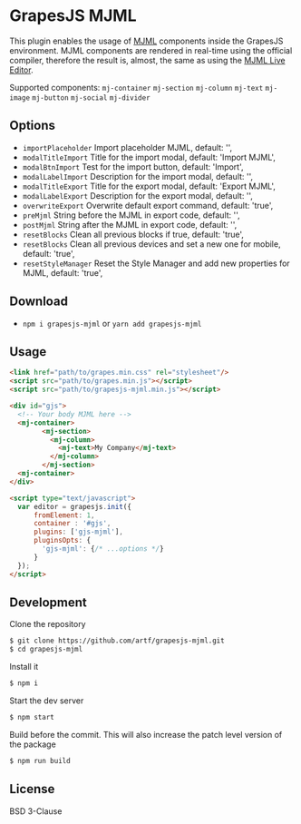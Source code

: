 # GrapesJS MJML

This plugin enables the usage of [MJML](https://mjml.io/) components inside the GrapesJS environment. MJML components are rendered in real-time using the official compiler, therefore the result is, almost, the same as using the [MJML Live Editor](https://mjml.io/try-it-live).

Supported components:
`mj-container`
`mj-section`
`mj-column`
`mj-text`
`mj-image`
`mj-button`
`mj-social`
`mj-divider`


## Options

* `importPlaceholder` Import placeholder MJML, default: '',
* `modalTitleImport` Title for the import modal, default: 'Import MJML',
* `modalBtnImport` Test for the import button, default: 'Import',
* `modalLabelImport` Description for the import modal, default: '',
* `modalTitleExport` Title for the export modal, default: 'Export MJML',
* `modalLabelExport` Description for the export modal, default: '',
* `overwriteExport` Overwrite default export command, default: 'true',
* `preMjml` String before the MJML in export code, default: '<mjml><mj-body>',
* `postMjml` String after the MJML in export code, default: '</mj-body></mjml>',
* `resetBlocks` Clean all previous blocks if true, default: 'true',
* `resetBlocks` Clean all previous devices and set a new one for mobile, default: 'true',
* `resetStyleManager` Reset the Style Manager and add new properties for MJML, default: 'true',


## Download

* `npm i grapesjs-mjml` or `yarn add grapesjs-mjml`



## Usage

```html
<link href="path/to/grapes.min.css" rel="stylesheet"/>
<script src="path/to/grapes.min.js"></script>
<script src="path/to/grapesjs-mjml.min.js"></script>

<div id="gjs">
  <!-- Your body MJML here -->
  <mj-container>
        <mj-section>
          <mj-column>
            <mj-text>My Company</mj-text>
          </mj-column>
        </mj-section>
  <mj-container>
</div>

<script type="text/javascript">
  var editor = grapesjs.init({
      fromElement: 1,
      container : '#gjs',
      plugins: ['gjs-mjml'],
      pluginsOpts: {
        'gjs-mjml': {/* ...options */}
      }
  });
</script>
```



## Development

Clone the repository

```sh
$ git clone https://github.com/artf/grapesjs-mjml.git
$ cd grapesjs-mjml
```

Install it

```sh
$ npm i
```

Start the dev server

```sh
$ npm start
```

Build before the commit. This will also increase the patch level version of the package

```sh
$ npm run build
```



## License

BSD 3-Clause
